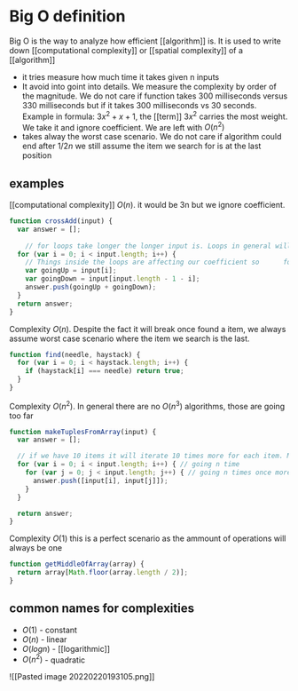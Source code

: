 # Big O definition
Big O is the way to analyze how efficient [[algorithm]] is.
It is used to write down [[computational complexity]] or [[spatial complexity]] of a [[algorithm]]

* it tries measure how much time it takes given n inputs
* It avoid into goint into details. We measure the complexity by order of the magnitude. We do not care if function takes 300 milliseconds versus 330 milliseconds but if it takes 300 milliseconds vs 30 seconds. Example in formula: $3x^2 + x + 1$,  the [[term]] $3x^2$ carries the most weight. We take it and ignore coefficient. We are left with $O(n^2)$
* takes alway the worst case scenario. We do not care if algorithm could end after $1/2n$ we still assume the item we search for is at the last position

## examples

[[computational complexity]] $O(n)$. it would be 3n but we ignore coefficient.
```js
function crossAdd(input) {
  var answer = [];
	
	// for loops take longer the longer input is. Loops in general will affect greatly the processes that need to be performed. We should always check for loops. This is n^ of our equation
  for (var i = 0; i < input.length; i++) {
	// Things inside the loops are affecting our coefficient so 	 for example here 3n which we can ignore
    var goingUp = input[i];
    var goingDown = input[input.length - 1 - i];
    answer.push(goingUp + goingDown);
  }
  return answer;
}
```

Complexity $O(n)$. Despite the fact it will break once found a item, we always assume worst case scenario where the item we search is the last.
```js
function find(needle, haystack) {
  for (var i = 0; i < haystack.length; i++) {
    if (haystack[i] === needle) return true;
  }
}
```

Complexity $O(n^2)$. In general there are no $O(n^3)$ algorithms, those are going too far
```js
function makeTuplesFromArray(input) {
  var answer = [];

  // if we have 10 items it will iterate 10 times more for each item. Making it 100 iterations. The larger the input the more expenencial the growth. When we see nested loops by counting those we can know it will be n2, n3, n4 etc.
  for (var i = 0; i < input.length; i++) { // going n time
    for (var j = 0; j < input.length; j++) { // going n times once more
      answer.push([input[i], input[j]]);
    }
  }

  return answer;
}
```

Complexity $O(1)$ this is a perfect scenario as the ammount of operations will always be one
```js
function getMiddleOfArray(array) {
  return array[Math.floor(array.length / 2)];
}
```

## common names for complexities

* $O(1)$ - constant
* $O(n)$ - linear
* $O(logn)$ - [[logarithmic]]
* $O(n^2)$ - quadratic

![[Pasted image 20220220193105.png]]